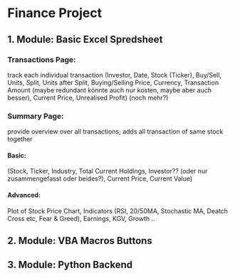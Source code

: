  # Finance Project

## 1. Module: Basic Excel Spredsheet

### Transactions Page:
track each individual transaction (Investor, Date, Stock (Ticker), Buy/Sell, Units, Split, Units after Split,
Buying/Selling Price, Currency, Transaction Amount (maybe redundant könnte auch nur kosten, maybe aber auch besser),
Current Price, Unrealised Profit) (noch mehr?)
  
### Summary Page:
provide overview over all transactions; adds all transaction of same stock together
  
#### Basic: 
(Stock, Ticker, Industry, Total Current Holdings, Investor?? (oder nur zusammengefasst oder beides?), Current Price, Current Value)

#### Advanced: 
Plot of Stock Price Chart, Indicators (RSI, 20/50MA, Stochastic MA, Deatch Cross etc, Fear & Greed),
Earnings, KGV, Growth ..

## 2. Module: VBA Macros Buttons

## 3. Module: Python Backend
